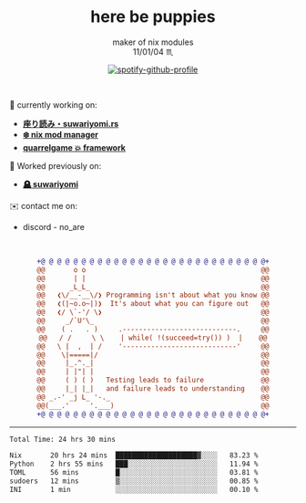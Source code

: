 <!--
**Nowaaru/nowaaru** is a ✨ _special_ ✨ repository because its `README.md` (this file) appears on your GitHub profile.

Here are some ideas to get you started:

- 🔭 I’m currently working on ...
- 🌱 I’m currently learning ...
- 👯 I’m looking to collaborate on ...
- 🤔 I’m looking for help with ...
- 💬 Ask me about ...
- 📫 How to reach me: ...
- 😄 Pronouns: ...
- ⚡ Fun fact: ...
-->

<h1 align="center"> here be puppies</h1>

<p align="center">
  maker of nix modules<br/>
  11/01/04 ♏ 
</p>

<!--
<p align="center">
╭──────────────────────────╮<br/>
│                        <a href="https://open.spotify.com/track/5iY3ZEHlQGFosdnROBDIg7?si=d7fd7fe8c7a747a1">Lavender</a>                      │<br/>
│               <a href="https://open.spotify.com/artist/6oeSQ4qmDQ7n89Rdt6tLLn?si=2773a05ce8b94a6c"><code>Rav</code></a>, <a href="https://open.spotify.com/artist/3vxcGARzVb3sETtt0Jxp7v?si=a4d26afacb46454f"><code>Kill Bill: The Rapper</code></a>               │<br/>
│             00:29 <a href="https://www.youtube.com/watch?v=dQw4w9WgXcQ">━━⬤</a>─────── 02:19              │<br/>
╰──────────────────────────╯<br/>
</p>
-->

<div align="center">

[![spotify-github-profile](https://spotify-github-profile.kittinanx.com/api/view?uid=fifkee&cover_image=true&theme=novatorem&show_offline=false&background_color=121212&interchange=true&bar_color=53b14f&bar_color_cover=false)](https://spotify-github-profile.kittinanx.com/api/view?uid=fifkee&redirect=true)

</div>
<br />

🦀 currently working on:
* **[座り読み・suwariyomi.rs](https://github.com/Nowaaru/suwariyomi.rs)**
* **[❄️ nix mod manager](https://github.com/Nowaaru/nix-mod-manager)**
* **[quarrelgame 💥 framework](https://github.com/quarrelgame-framework)**
   
💫 Worked previously on: 
- **[🪦 suwariyomi](https://github.com/Nowaaru/suwariyomi)**



✉️ contact me on:
- discord - no_are
<br />

<div align="center">
  
```diff
+@ @ @ @ @ @ @ @ @ @ @ @ @ @ @ @ @ @ @ @ @ @ @ @ @ @ @ @+
@@       o o                                           @@
@@       | |                                           @@
@@      _L_L_                                          @@
@@   ❮\/__-__\/❯ Programming isn't about what you know @@
@@   ❮(|~o.o~|)❯  It's about what you can figure out   @@
@@   ❮/ \`-'/ \❯                                       @@
@@     _/`U'\_                                         @@
@@    ( .   . )     .----------------------------.     @@
@@   / /     \ \    | while( !(succeed=try()) )  |    @@
@@   \ |  ,  | /    '----------------------------'     @@
@@    \|=====|/                                        @@
@@     |_.^._|                                         @@
@@     | |"| |                                         @@
@@     ( ) ( )   Testing leads to failure              @@
@@     |_| |_|   and failure leads to understanding    @@
@@ _.-' _j L_ '-._                                     @@
@@(___.'     '.___)                                    @@
+@ @ @ @ @ @ @ @ @ @ @ @ @ @ @ @ @ @ @ @ @ @ @ @ @ @ @ @+
```
  
</div>

---

<!--START_SECTION:waka-->

```txt
Total Time: 24 hrs 30 mins

Nix       20 hrs 24 mins  ████████████████████▓░░░░   83.23 %
Python    2 hrs 55 mins   ███░░░░░░░░░░░░░░░░░░░░░░   11.94 %
TOML      56 mins         █░░░░░░░░░░░░░░░░░░░░░░░░   03.81 %
sudoers   12 mins         ▒░░░░░░░░░░░░░░░░░░░░░░░░   00.85 %
INI       1 min           ░░░░░░░░░░░░░░░░░░░░░░░░░   00.10 %
```

<!--END_SECTION:waka-->

<!--
[![Nowaaru's GitHub stats](https://github-readme-stats.vercel.app/api?username=Nowaaru&theme=dracula&show_icons=true)](https://github.com/anuraghazra/github-readme-stats)

[![Top Langs](https://github-readme-stats.vercel.app/api/top-langs/?username=Nowaaru&layout=compact&theme=dracula)](https://github.com/anuraghazra/github-readme-stats)
-->

